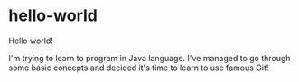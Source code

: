 # hello-world

Hello world!

I'm trying to learn to program in Java language. I've managed to go through some basic concepts and decided it's time to learn to use famous Git!
